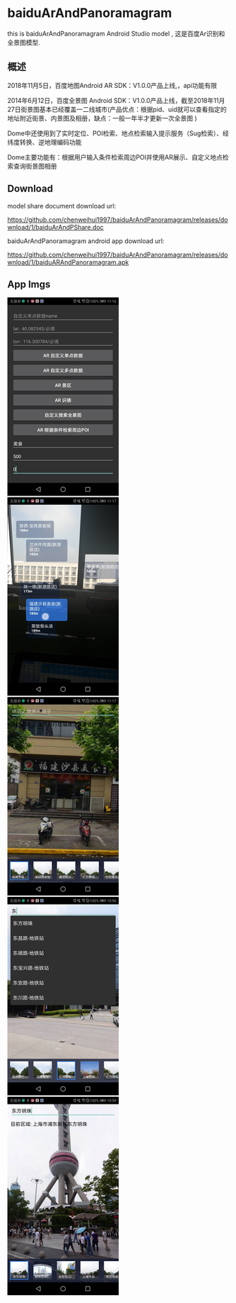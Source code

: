 # baiduArAndPanoramagram
this is baiduArAndPanoramagram Android Studio model , 这是百度Ar识别和全景图模型.

## 概述
2018年11月5日，百度地图Android AR SDK：V1.0.0产品上线,，api功能有限

2014年6月12日，百度全景图 Android SDK：V1.0.0产品上线，截至2018年11月27日街景图基本已经覆盖一二线城市(产品优点：根据pid、uid就可以查看指定的地址附近街景、内景图及相册，缺点：一般一年半才更新一次全景图 )

Dome中还使用到了实时定位、POI检索、地点检索输入提示服务（Sug检索）、经纬度转换、逆地理编码功能

Dome主要功能有：根据用户输入条件检索周边POI并使用AR展示、自定义地点检索查询街景图相册

## Download
model share document download url:

https://github.com/chenweihui1997/baiduArAndPanoramagram/releases/download/1/baiduArAndPShare.doc

baiduArAndPanoramagram android app download url:

https://github.com/chenweihui1997/baiduArAndPanoramagram/releases/download/1/baiduARAndPanoramagram.apk
## App Imgs
![image](https://github.com/chenweihui1997/baiduArAndPanoramagram/blob/master/2018-11-27-11-16-11.png)
![image](https://github.com/chenweihui1997/baiduArAndPanoramagram/blob/master/2018-11-27-11-16-59.png)
![image](https://github.com/chenweihui1997/baiduArAndPanoramagram/blob/master/2018-11-27-11-17-42.png)
![image](https://github.com/chenweihui1997/baiduArAndPanoramagram/blob/master/2018-11-27-10-56-49.png)
![image](https://github.com/chenweihui1997/baiduArAndPanoramagram/blob/master/2018-11-27-10-59-23.png)
